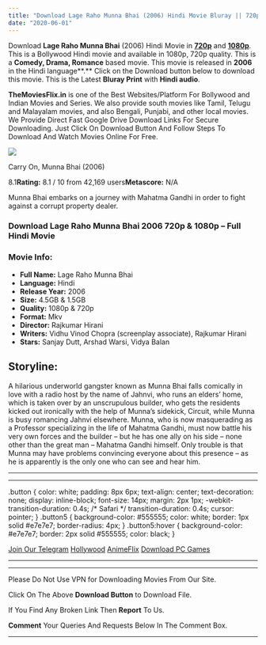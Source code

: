 ```yaml
---
title: "Download Lage Raho Munna Bhai (2006) Hindi Movie Bluray || 720p [1.5GB] || 1080p [4.5GB]"
date: "2020-06-01"
---
```


Download **Lage Raho Munna Bhai** (2006) Hindi Movie in [**720p**](https://1moviesflix.com/720p-movies/) and **[1080p](https://1moviesflix.com/480p-movies/)**. This is a Bollywood Hindi movie and available in 1080p, 720p quality. This is a **Comedy, Drama, Romance** based movie. This movie is released in **2006** in the Hindi language**.** Click on the Download button below to download this movie. This is the Latest **Bluray Print** with **Hindi audio**.

**TheMoviesFlix.in** is one of the Best Websites/Platform For Bollywood and Indian Movies and Series. We also provide south movies like Tamil, Telugu and Malayalam movies, and also Bengali, Punjabi, and other local movies. We Provide Direct Fast Google Drive Download Links For Secure Downloading. Just Click On Download Button And Follow Steps To Download And Watch Movies Online For Free.

[![](https://m.media-amazon.com/images/M/MV5BN2ZmMDMwODgtMzA5MS00MGU0LWEyYTgtYzQ5MmQzMzU2NTVkXkEyXkFqcGdeQXVyODE5NzE3OTE@._V1_SX300.jpg)](https://www.imdb.com/title/tt0456144/ "Carry On, Munna Bhai")

Carry On, Munna Bhai (2006)

8.1**Rating:** 8.1 / 10 from 42,169 users**Metascore:** N/A

Munna Bhai embarks on a journey with Mahatma Gandhi in order to fight against a corrupt property dealer.

### Download Lage Raho Munna Bhai 2006 720p & 1080p – Full Hindi Movie

### Movie Info:

- **Full Name:** Lage Raho Munna Bhai
- **Language:** Hindi
- **Release Year:** 2006
- **Size:** 4.5GB & 1.5GB
- **Quality:** 1080p & 720p
- **Format:** Mkv
- **Director:** Rajkumar Hirani
- **Writers:** Vidhu Vinod Chopra (screenplay associate), Rajkumar Hirani
- **Stars:** Sanjay Dutt, Arshad Warsi, Vidya Balan

## Storyline:

A hilarious underworld gangster known as Munna Bhai falls comically in love with a radio host by the name of Jahnvi, who runs an elders’ home, which is taken over by an unscrupulous builder, who gets the residents kicked out ironically with the help of Munna’s sidekick, Circuit, while Munna is busy romancing Jahnvi elsewhere. Munna, who is now masquerading as a Professor specializing in the life of Mahatma Gandhi, must now battle his very own forces and the builder – but he has one ally on his side – none other than the great man – Mahatma Gandhi himself. Only trouble is that Munna may have problems convincing everyone about this presence – as he is apparently is the only one who can see and hear him.

* * *

* * *

.button { color: white; padding: 8px 6px; text-align: center; text-decoration: none; display: inline-block; font-size: 14px; margin: 2px 1px; -webkit-transition-duration: 0.4s; /\* Safari \*/ transition-duration: 0.4s; cursor: pointer; } .button5 { background-color: #555555; color: white; border: 1px solid #e7e7e7; border-radius: 4px; } .button5:hover { background-color: #e7e7e7; border: 2px solid #555555; color: black; }

[Join Our Telegram](http://gdrivepro.xyz/join.php) [Hollywood](https://moviesverse.com/) [AnimeFlix](https://animeflix.in/) [Download PC Games](https://gamesflix.net/)  

* * *

* * *

  

Please Do Not Use VPN for Downloading Movies From Our Site.

Click On The Above **Download Button** to Download File.

If You Find Any Broken Link Then **Report** To Us.

**Comment** Your Queries And Requests Below In The Comment Box.

* * *
